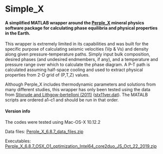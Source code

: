 # Simple_X
#### A simplified MATLAB wrapper around the [Perple_X](http://www.perplex.ethz.ch/) mineral physics software package for calculating phase equilibria and physical properties in the Earth.

This wrapper is extremely limited in its capabilities and was built for the specific purpose of calculating seismic velocities (Vp & Vs) and density along given pressure-temperature paths. Simply input bulk composition, desired phases (and undesired endmembers, if any), and a temperature and pressure range over which to calculate the phase diagram. A P-T path is calculated assuming half-space cooling and used to extract physical properties from 2-D grid of (P,T,Z) values.

Although Perple_X includes thermodynamic parameters and solutions from many different studies, this wrapper has only been tested using the data from [Stixrude and Lithgow-bertelloni (2011)](https://onlinelibrary.wiley.com/doi/10.1111/j.1365-246X.2010.04890.x) ([stx11ver.dat](./data_files/stx11ver.dat)). The MATALB scripts are ordered a1–c1 and should be run in that order.



#### Version info
The codes were tested using Mac-OS-X 10.12.2

Data files: [Perple_X_6.8.7_data_files.zip](./_archive/Perple_X_6.8.7_data_files.zip)

Executables: [Perple_X_6.8.7_OSX_O1_optimization_Intel64_core2duo_JS_Oct_22_2019.zip](./_archive/Perple_X_6.8.7_OSX_O1_optimization_Intel64_core2duo_JS_Oct_22_2019.zip)

